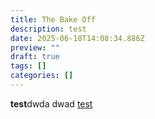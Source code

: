 ```yaml
---
title: The Bake Off
description: test
date: 2025-06-18T14:08:34.886Z
preview: ""
draft: true
tags: []
categories: []
---
```


**test**dwda dwad [test](https://frontmatter.codes/docs/markdown)